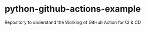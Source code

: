 # python-github-actions-example
Repository to understand the Working of GitHub Action for CI &amp; CD
